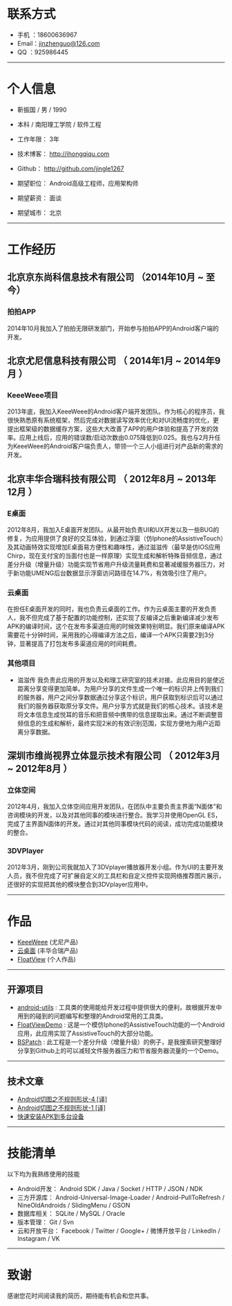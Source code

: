 # 联系方式

- 手机  ：18600636967 
- Email：jinzhenguo@126.com 
- QQ   ：925986445 

---

# 个人信息

 - 靳振国 / 男 / 1990 
 - 本科 / 南阳理工学院 / 软件工程 
 - 工作年限： 3年
 - 技术博客： http://ihongqiqu.com
 - Github： http://github.com/jingle1267

 - 期望职位： Android高级工程师，应用架构师
 - 期望薪资： 面谈
 - 期望城市： 北京

---

# 工作经历

## 北京京东尚科信息技术有限公司 （2014年10月 ~ 至今）

### 拍拍APP 
2014年10月我加入了拍拍无限研发部门，开始参与拍拍APP的Android客户端的开发。

## 北京尤尼信息科技有限公司 （ 2014年1月 ~ 2014年9月 ）

### KeeeWeee项目 
2013年底，我加入KeeeWeee的Android客户端开发团队。作为核心的程序员，我很快熟悉原有系统框架，然后完成对数据读写效率优化和对UI流畅度的优化，更提出框架级的数据缓存方案，这些大大改善了APP的用户体验和提高了开发的效率。应用上线后，应用的错误数/启动次数由0.075降低到0.025。我也与2月升任为KeeeWeee的Android客户端负责人，带领一个三人小组进行对产品新的需求的开发。
 
## 北京丰华合瑞科技有限公司 （ 2012年8月 ~ 2013年12月 ）

### E桌面 
2012年8月，我加入E桌面开发团队。从最开始负责UI和UX开发以及一些BUG的修复，为应用提供了良好的交互体验，到通过浮窗（仿Iphone的AssistiveTouch）及其动画特效实现增加E桌面易方便性和趣味性，通过滋滋传（最早是仿IOS应用Chirp，现在支付宝的当面付也是一样原理）实现生成和解析特殊音频信息，通过差分升级（增量升级）功能实现节省用户升级流量耗费和显著减缓服务器压力，对于新功能UMENG后台数据显示浮窗访问路径在14.7%，有效吸引住了用户。

### 云桌面 
在担任E桌面开发的同时，我也负责云桌面的工作。作为云桌面主要的开发负责人，我不但完成了基于配置的功能控制，还实现了反编译之后重新编译减少发布APK的编译时间，这个在发布多渠道应用的时候效果特别明显。我们原来编译APK需要花十分钟时间，采用我的心得编译方法之后，编译一个APK只需要2到3分钟，显著提高了打包发布多渠道应用的时间耗费。

### 其他项目
 - 滋滋传 
我负责此应用的开发以及和理工研究室的技术对接。此应用目的是使近距离分享变得更加简单。为用户分享的文件生成一个唯一的标识并上传到我们的服务器，用户之间分享数据通过分享这个标识，用户获取到标识后可以通过我们的服务器获取原分享文件。用户分享方式就是我们的核心技术。该技术是将文本信息生成悦耳的音乐和把音频中携带的信息提取出来。通过不断调整音频信息的生成和解析，最终实现2米的有效识别范围，实现方便地为用户近距离分享数据。

## 深圳市维尚视界立体显示技术有限公司 （ 2012年3月 ~ 2012年8月 ）

### 立体空间 
2012年4月，我加入立体空间应用开发团队，在团队中主要负责主界面“N面体”和咨询模块的开发，以及对其他同事的模块进行整合。我学习并使用OpenGL ES，完成了主界面N面体的开发。通过对其他同事模块代码的阅读，成功完成功能模块的整合。

### 3DVPlayer 
2012年3月，刚到公司我就加入了3DVplayer播放器开发小组。作为UI的主要开发人员，我不但完成了可扩展自定义的工具栏和自定义控件实现网络推荐图片展示，还很好的实现把其他的模块整合到3DVplayer应用中。

---

# 作品

 - [KeeeWeee](https://play.google.com/store/apps/details?id=com.keeeweee) (尤尼产品)
 - [云桌面](http://shouji.baidu.com/soft/item?docid=4499996&from=web_alad_2_2) (丰华合瑞产品)
 - [FloatView](https://github.com/jingle1267/github_super_demos/raw/master/myapp/FloatViewDemo.apk) (个人作品)

---

## 开源项目

 - [android-utils](https://github.com/jingle1267/android-utils) : 工具类的使用能给开发过程中提供很大的便利，故根据开发中用到的碰到的问题编写和整理的Android常用的工具类。
 - [FloatViewDemo](https://github.com/jingle1267/FloatViewDemo) : 这是一个模仿Iphone的AssistiveTouch功能的一个Android应用，此应用实现了AssistiveTouch的大部分功能。
 - [BSPatch](https://github.com/jingle1267/BSPatch) : 此工程是一个差分升级（增量升级）的例子，是我搜索研究整理好分享到Github上的可以减轻文件服务器压力和节省服务器流量的一个Demo。

---

## 技术文章

- [Android切图之不规则形状-4 [译]](http://ihongqiqu.com/blog/2014/08/02/irregular-shapes-part-4/)
- [Android切图之不规则形状-1 [译]](http://ihongqiqu.com/blog/2014/07/22/test-github2/)
- [快速安装APK到多台设备](http://ihongqiqu.com/blog/2014/07/22/test-github/)

---

# 技能清单
以下均为我熟练使用的技能

- Android开发： Android SDK / Java / Socket / HTTP / JSON / NDK
- 三方开源库： Android-Universal-Image-Loader / Android-PullToRefresh / NineOldAndroids / SlidingMenu / GSON
- 数据库相关： SQLite / MySQL / Oracle 
- 版本管理： Git / Svn 
- 云和开放平台： Facebook / Twitter / Google+ / 微博开放平台 / LinkedIn / Instagram / VK 

---

# 致谢
感谢您花时间阅读我的简历，期待能有机会和您共事。
